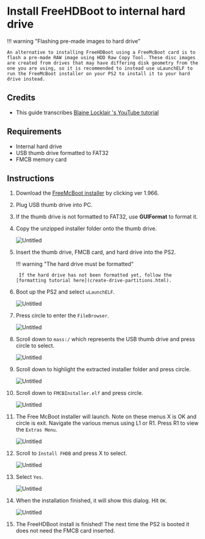 # Install FreeHDBoot to internal hard drive

!!! warning "Flashing pre-made images to hard drive"

    An alternative to installing FreeHDBoot using a FreeMcBoot card is to flash a pre-made RAW image using HDD Raw Copy Tool. These disc images are created from drives that may have differing disk geometry from the one you are using, so it is recommended to instead use uLaunchELF to run the FreeMcBoot installer on your PS2 to install it to your hard drive instead.

## Credits

- This guide transcribes [
Blaine Locklair
's YouTube tutorial](https://www.youtube.com/watch?v=C02j3wTuJag)

## Requirements

* Internal hard drive
* USB thumb drive formatted to FAT32
* FMCB memory card

## Instructions

1. Download the [FreeMcBoot installer](https://israpps.github.io/FreeMcBoot-Installer/test/8_Downloads.html) by clicking ver 1.966.
2. Plug USB thumb drive into PC.
3. If the thumb drive is not formatted to FAT32, use **GUIFormat** to format it.
4. Copy the unzipped installer folder onto the thumb drive.

    ![Untitled](../assets/freehdboot_0.png)

1. Insert the thumb drive, FMCB card, and hard drive into the PS2.

    !!! warning "The hard drive must be formatted"

        If the hard drive has not been formatted yet, follow the [formatting tutorial here](create-drive-partitions.html).

2. Boot up the PS2 and select `uLaunchELF`.

    ![Untitled](../assets/freehdboot_1.png)

1. Press circle to enter the `FileBrowser`.

    ![Untitled](../assets/freehdboot_2.png)

1. Scroll down to `mass:/` which represents the USB thumb drive and press circle to select.

    ![Untitled](../assets/freehdboot_3.png)

1. Scroll down to highlight the extracted installer folder and press circle.

    ![Untitled](../assets/freehdboot_4.png)

1. Scroll down to `FMCBInstaller.elf` and press circle.

    ![Untitled](../assets/freehdboot_5.png)

1. The Free McBoot installer will launch. Note on these menus X is OK and circle is exit. Navigate the various menus using L1 or R1. Press R1 to view the `Extras Menu`.

    ![Untitled](../assets/freehdboot_6.png)

1. Scroll to `Install FHDB` and press X to select.

    ![Untitled](../assets/freehdboot_7.png)

1. Select `Yes`.

    ![Untitled](../assets/freehdboot_8.png)

1. When the installation finished, it will show this dialog. Hit `OK`.

    ![Untitled](../assets/freehdboot_9.png)

1. The FreeHDBoot install is finished! The next time the PS2 is booted it does not need the FMCB card inserted.

